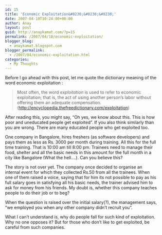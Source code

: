 ```yaml
---
id: 15
title: 'Economic Exploitation&#8230;&#8230;&#8230;'
date: 2007-04-18T10:24:00+00:00
author: Anay
layout: post
guid: http://anaykamat.com/?p=15
permalink: /2007/04/18/economic-exploitation/
blogger_blog:
  - anaykamat.blogspot.com
blogger_permalink:
  - /2007/04/economic-exploitation.html
categories:
  - My Thoughts
---
```

Before I go ahead with this post, let me quote the dictionary meaning of the word economic exploitation :

> Most often, the word _exploitation_ is used to refer to economic exploitation; that is, the act of using another person&#8217;s labor without offering them an adequate compensation. (http://encyclopedia.thefreedictionary.com/exploitation)

After reading this, you might say, &#8220;Oh yes, we know about this. This is how poor and uneducated people get exploited&#8221;. If you also think similarly than you are wrong. There are many educated people who get exploited too.

One company in Bangalore, hires freshers (as software developers) and pays them as less as Rs. 3000 per month during training. All this for the full time training. That is 10:00 am till 8:00 pm. <span class="blsp-spelling-corrected">Trainees</span> need to manage their food, shelter and all the basic needs in this amount for the full month in a city like <span class="blsp-spelling-corrected">Bangalore</span> (What the hell&#8230;.). Can you believe this?

The story is not over yet. The company once decided to organise an internal event for which they collected Rs.50 from all the trainees. When one of them raised a voice, saying that for him its not possible to pay as his full salary goes in satisfying all his basic needs, the trainer <span class="blsp-spelling-corrected">advised</span> him to ask for money from his friends. My doubt is, whether this company teaches people to do their job or to beg?

When the question is raised over the <span class="blsp-spelling-corrected">initial</span> salary(?), the management says, &#8220;we employed you when any other company didn&#8217;t recruit you&#8221;.

What I can&#8217;t understand is, why do people fall for such kind of exploitation. Why no one opposes it? But for those who don&#8217;t like to get exploited, be careful from such companies.